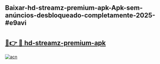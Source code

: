## Baixar-hd-streamz-premium-apk-Apk-sem-anúncios-desbloqueado-completamente-2025-#e9avi

# <h2><a href="https://ainizakaria.my?title=hd-streamz-premium-apk&ref=20M">🔗👉 🔴 hd-streamz-premium-apk</a></h2>

[![acn](https://github.com/user-attachments/assets/0f9c940e-d8b0-45ae-aac7-cd30a18b3e1c)](https://ainizakaria.my?title=hd-streamz-premium-apk&ref=20M)

